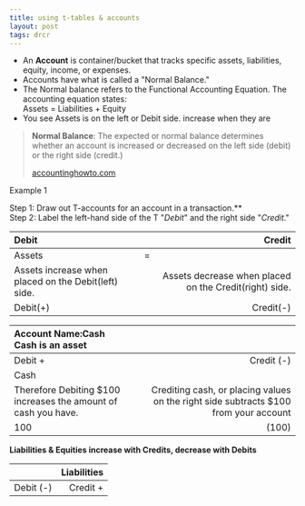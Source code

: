 ```yaml
---
title: using t-tables & accounts
layout: post
tags: drcr
---
```


- An **Account** is container/bucket that tracks specific assets, liabilities, equity, income, or expenses.  
- Accounts have what is called a "Normal Balance." 
- The Normal balance refers to the Functional Accounting Equation. The accounting equation states:<br>Assets = Liabilities + Equity
- You see Assets is on the left or Debit side. increase when they are 

> **Normal Balance**: The expected or normal balance determines whether an account is increased or decreased on the left side (debit) or the right side (credit.) 
>
> [accountinghowto.com](https://accountinghowto.com/normal-balance-accounting/)

Example 1

Step 1: Draw out T-accounts for an account in a transaction.**  
Step 2: Label the left-hand side of the T "*Debit*" and the right side "*Credit*."

| Debit || Credit |
|:------|-|-------:|
| Assets |=| |
| Assets increase when placed on the Debit(left) side. || Assets decrease when placed on the Credit(right) side. |
|Debit(+)||Credit(-)|


|Account Name:Cash<br>Cash is an asset ||
|:--------|----------:|
| Debit + | Credit (-)|
| Cash||
|Therefore Debiting $100 increases the amount of cash you have. |Crediting cash, or placing values on the right side subtracts $100 from your account|
|100|(100)|


**Liabilities & Equities increase with Credits, decrease with Debits** 

|| Liabilities |
|:----------|--------:|
| Debit (-) | Credit +|
